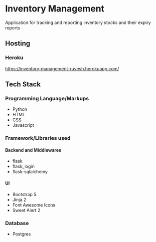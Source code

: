 # Inventory Management

Application for tracking and reporting inventory stocks and their expiry reports

## Hosting

### Heroku

https://inventory-management-ruvesh.herokuapp.com/

## Tech Stack

### Programming Language/Markups
* Python
* HTML
* CSS
* Javascript


### Framework/Libraries used

#### Backend and Middlewares
* flask
* flask_login
* flask-sqlalchemy

#### UI
* Bootstrap 5
* Jinja 2
* Font Awesome Icons
* Sweet Alert 2

### Database
* Postgres